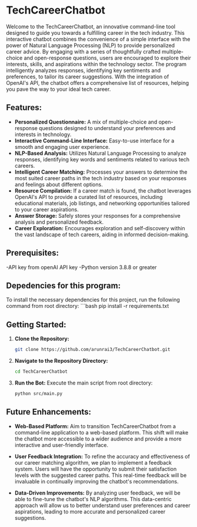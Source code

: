 # TechCareerChatbot
Welcome to the TechCareerChatbot, an innovative command-line tool designed to guide you towards a fulfilling career in the tech industry. This interactive chatbot combines the convenience of a simple interface with the power of Natural Language Processing (NLP) to provide personalized career advice. By engaging with a series of thoughtfully crafted multiple-choice and open-response questions, users are encouraged to explore their interests, skills, and aspirations within the technology sector. The program intelligently analyzes responses, identifying key sentiments and preferences, to tailor its career suggestions. With the integration of OpenAI's API, the chatbot offers a comprehensive list of resources, helping you pave the way to your ideal tech career.

## Features:

- **Personalized Questionnaire:** A mix of multiple-choice and open-response questions designed to understand your preferences and interests in technology.
- **Interactive Command-Line Interface:** Easy-to-use interface for a smooth and engaging user experience.
- **NLP-Based Analysis:** Utilizes Natural Language Processing to analyze responses, identifying key words and sentiments related to various tech careers.
- **Intelligent Career Matching:** Processes your answers to determine the most suited career paths in the tech industry based on your responses and feelings about different options.
- **Resource Compilation:** If a career match is found, the chatbot leverages OpenAI's API to provide a curated list of resources, including educational materials, job listings, and networking opportunities tailored to your career aspirations.
- **Answer Storage:** Safely stores your responses for a comprehensive analysis and personalized feedback.
- **Career Exploration:** Encourages exploration and self-discovery within the vast landscape of tech careers, aiding in informed decision-making.


## Prerequisites:
-API key from openAI API key
-Python version 3.8.8 or greater


## Depedencies for this program:
To install the necessary dependencies for this project, run the following command from root directory:
    ```bash
    pip install -r requirements.txt

## Getting Started:

1. **Clone the Repository:**
   ```bash
   git clone https://github.com/arunrai3/TechCareerChatbot.git

2. **Navigate to the Repository Directory:**
   ```bash
   cd TechCareerChatbot

3. **Run the Bot:**
   Execute the main script from root directory:
   ```bash
   python src/main.py


## Future Enhancements:

- **Web-Based Platform:** Aim to transition TechCareerChatbot from a command-line application to a web-based platform. This shift will make the chatbot more accessible to a wider audience and provide a more interactive and user-friendly interface.

- **User Feedback Integration:** To refine the accuracy and effectiveness of our career matching algorithm, we plan to implement a feedback system. Users will have the opportunity to submit their satisfaction levels with the suggested career paths. This real-time feedback will be invaluable in continually improving the chatbot's recommendations.

- **Data-Driven Improvements:** By analyzing user feedback, we will be able to fine-tune the chatbot's NLP algorithms. This data-centric approach will allow us to better understand user preferences and career aspirations, leading to more accurate and personalized career suggestions.